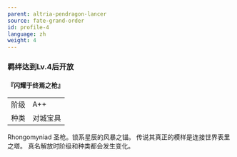 ```yaml
---
parent: altria-pendragon-lancer
source: fate-grand-order
id: profile-4
language: zh
weight: 4
---
```


### 羁绊达到Lv.4后开放

#### 『闪耀于终焉之枪』

<table>
  <tr><td>阶级</td><td>A++</td></tr>
  <tr><td>种类</td><td>对城宝具</td></tr>
</table>

Rhongomyniad
圣枪。锁系星辰的风暴之锚。
传说其真正的模样是连接世界表里之塔。
真名解放时阶级和种类都会发生变化。
